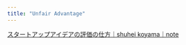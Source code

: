 ```yaml
---
title: "Unfair Advantage"
---
```


[スタートアップアイデアの評価の仕方｜shuhei koyama｜note](https://note.com/shuheikoyama/n/n93fe280efa68)

